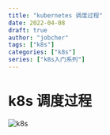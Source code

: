 ```yaml
---
title: "kubernetes 调度过程"
date: 2022-04-08
draft: true
author: "jobcher"
tags: ["k8s"]
categories: ["k8s"]
series: ["k8s入门系列"]
---
```

# k8s 调度过程
![k8s](/images/schedule.jpg)